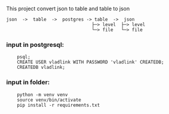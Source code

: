 This project convert json to table and table to json
  
```
json  ->  table  ->  postgres -> table  ->  json 
                                ├─> level  ├─> level
                                └─> file   └─> file
```


### input in postgresql:
        psql;
        CREATE USER vladlink WITH PASSWORD 'vladlink' CREATEDB;
        CREATEDB vladlink;

### input in folder:
        python -m venv venv
        source venv/bin/activate
        pip install -r requirements.txt

